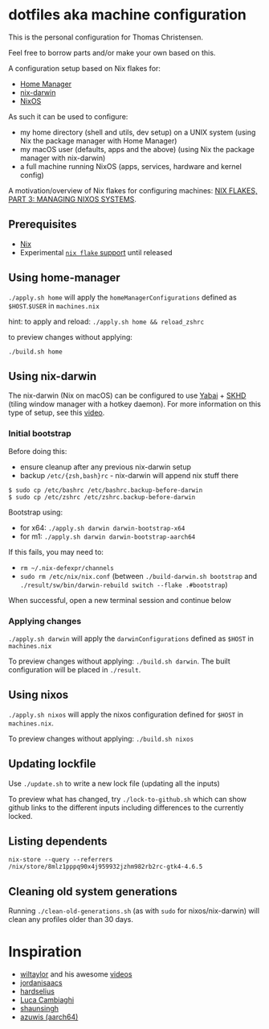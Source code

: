 # dotfiles aka machine configuration 

This is the personal configuration for Thomas Christensen.

Feel free to borrow parts and/or make your own based on this.

A configuration setup based on Nix flakes for: 

- [Home Manager](https://github.com/nix-community/home-manager)
- [nix-darwin](https://github.com/LnL7/nix-darwin)
- [NixOS](https://nixos.org/)

As such it can be used to configure: 
- my home directory (shell and utils, dev setup) on a UNIX system (using Nix the package manager with Home Manager)
- my macOS user (defaults, apps and the above) (using Nix the package manager with nix-darwin)
- a full machine running NixOS (apps, services, hardware and kernel config)

A motivation/overview of Nix flakes for configuring machines: 
[NIX FLAKES, PART 3: MANAGING NIXOS SYSTEMS](https://www.tweag.io/blog/2020-07-31-nixos-flakes/).

## Prerequisites

- [Nix](https://nixos.org/manual/nix/stable/#chap-installation)
- Experimental [`nix flake` support](https://nixos.wiki/wiki/flakes#Installing_flakes) until released

## Using home-manager

`./apply.sh home` will apply the `homeManagerConfigurations` defined as `$HOST`.`$USER` in `machines.nix`

hint: to apply and reload: `./apply.sh home && reload_zshrc`

to preview changes without applying:

`./build.sh home`

## Using nix-darwin

The nix-darwin (Nix on macOS) can be configured to use [Yabai](https://github.com/koekeishiya/yabai) + [SKHD](https://github.com/koekeishiya/skhd) 
(tiling window manager with a hotkey daemon). For more information on this type of setup, 
see this [video](https://www.youtube.com/watch?v=k94qImbFKWE).

### Initial bootstrap

Before doing this:
- ensure cleanup after any previous nix-darwin setup
- backup `/etc/{zsh,bash}rc` - nix-darwin will append nix stuff there
```
$ sudo cp /etc/bashrc /etc/bashrc.backup-before-darwin
$ sudo cp /etc/zshrc /etc/zshrc.backup-before-darwin
```

Bootstrap using: 
- for x64: `./apply.sh darwin darwin-bootstrap-x64`
- for m1:  `./apply.sh darwin darwin-bootstrap-aarch64`

If this fails, you may need to:
- `rm ~/.nix-defexpr/channels`
- `sudo rm /etc/nix/nix.conf` (between `./build-darwin.sh bootstrap` and `./result/sw/bin/darwin-rebuild switch --flake .#bootstrap`)

When successful, open a new terminal session and continue below

### Applying changes

`./apply.sh darwin` will apply the `darwinConfigurations` defined as `$HOST` in `machines.nix`

To preview changes without applying: `./build.sh darwin`. The built configuration will be placed in `./result`.

## Using nixos

`./apply.sh nixos` will apply the nixos configuration defined for `$HOST` in `machines.nix`.

To preview changes without applying: `./build.sh nixos`

## Updating lockfile

Use `./update.sh` to write a new lock file (updating all the inputs)

To preview what has changed, try `./lock-to-github.sh` which can show github links to the different inputs including differences to the currently locked.

## Listing dependents

`nix-store --query --referrers /nix/store/8mlz1pppq90x4j959932jzhm982rb2rc-gtk4-4.6.5`

## Cleaning old system generations

Running `./clean-old-generations.sh` (as with `sudo` for nixos/nix-darwin) will clean any profiles older than 30 days.

# Inspiration

- [wiltaylor](https://github.com/wiltaylor/dotfiles) and his awesome [videos](https://www.youtube.com/watch?v=QKoQ1gKJY5A)
- [jordanisaacs](https://github.com/jordanisaacs/dotfiles)
- [hardselius](https://github.com/hardselius/dotfiles)
- [Luca Cambiaghi](https://www.lucacambiaghi.com/nixpkgs/readme.html)
- [shaunsingh](https://github.com/shaunsingh/nix-darwin-dotfiles/)
- [azuwis (aarch64)](https://github.com/azuwis/nix-config)
